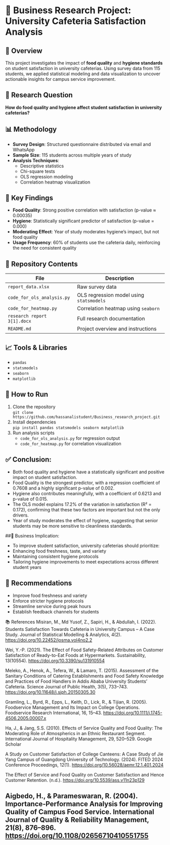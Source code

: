 # 🧪 Business Research Project: University Cafeteria Satisfaction Analysis

## 📌 Overview
This project investigates the impact of **food quality** and **hygiene standards** on student satisfaction in university cafeterias. Using survey data from 115 students, we applied statistical modeling and data visualization to uncover actionable insights for campus service improvement.

## 🎯 Research Question
**How do food quality and hygiene affect student satisfaction in university cafeterias?**

## 📊 Methodology
- **Survey Design**: Structured questionnaire distributed via email and WhatsApp
- **Sample Size**: 115 students across multiple years of study
- **Analysis Techniques**:
  - Descriptive statistics
  - Chi-square tests
  - OLS regression modeling
  - Correlation heatmap visualization

## 🧠 Key Findings
- **Food Quality**: Strong positive correlation with satisfaction (p-value ≈ 0.00035)
- **Hygiene**: Statistically significant predictor of satisfaction (p-value = 0.000)
- **Moderating Effect**: Year of study moderates hygiene’s impact, but not food quality
- **Usage Frequency**: 60% of students use the cafeteria daily, reinforcing the need for consistent quality

## 📁 Repository Contents
| File | Description |
|------|-------------|
| `report_data.xlsx` | Raw survey data |
| `code_for_ols_analysis.py` | OLS regression model using `statsmodels` |
| `code_for_heatmap.py` | Correlation heatmap using `seaborn` |
| `research report 3[1].docx` | Full research documentation |
| `README.md` | Project overview and instructions |

## 📈 Tools & Libraries
- `pandas`
- `statsmodels`
- `seaborn`
- `matplotlib`

## 🚀 How to Run
1. Clone the repository  
   `git clone https://github.com/hassanalistudent/Business_research_project.git`
2. Install dependencies  
   `pip install pandas statsmodels seaborn matplotlib`
3. Run analysis scripts  
   - `code_for_ols_analysis.py` for regression output  
   - `code_for_heatmap.py` for correlation visualization
   
## ✅ Conclusion:
- Both food quality and hygiene have a statistically significant and positive impact on student satisfaction.
- Food Quality is the strongest predictor, with a regression coefficient of 0.7608 and a highly significant p-value of 0.002.
- Hygiene also contributes meaningfully, with a coefficient of 0.6213 and p-value of 0.015.
- The OLS model explains 17.2% of the variation in satisfaction (R² = 0.172), confirming that these two factors are important but not the only drivers.
- Year of study moderates the effect of hygiene, suggesting that senior students may be more sensitive to cleanliness standards.

##🧠 Business Implication:

- To improve student satisfaction, university cafeterias should prioritize:
- Enhancing food freshness, taste, and variety
- Maintaining consistent hygiene protocols
- Tailoring hygiene improvements to meet expectations across different student years

## 📌 Recommendations
- Improve food freshness and variety
- Enforce stricter hygiene protocols
- Streamline service during peak hours
- Establish feedback channels for students

📚 References
Misiran, M., Md Yusof, Z., Sapiri, H., & Abdullah, I. (2022). Students Satisfaction Towards Cafeteria in University Campus – A Case Study. Journal of Statistical Modelling & Analytics, 4(2). https://doi.org/10.22452/josma.vol4no2.2

Wei, Y.-P. (2021). The Effect of Food Safety-Related Attributes on Customer Satisfaction of Ready-to-Eat Foods at Hypermarkets. Sustainability, 13(10554). https://doi.org/10.3390/su131910554

Meleko, A., Henok, A., Tefera, W., & Lamaro, T. (2015). Assessment of the Sanitary Conditions of Catering Establishments and Food Safety Knowledge and Practices of Food Handlers in Addis Ababa University Students’ Cafeteria. Science Journal of Public Health, 3(5), 733–743. https://doi.org/10.11648/j.sjph.20150305.30

Gramling, L., Byrd, R., Epps, L., Keith, D., Lick, R., & Tijian, R. (2005). Foodservice Management and Its Impact on College Operations. Foodservice Research International, 16, 15–43. https://doi.org/10.1111/j.1745-4506.2005.00007.x

Ha, J., & Jang, S.S. (2010). Effects of Service Quality and Food Quality: The Moderating Role of Atmospherics in an Ethnic Restaurant Segment. International Journal of Hospitality Management, 29, 520–529. Google Scholar

A Study on Customer Satisfaction of College Canteens: A Case Study of Jie Yang Campus of Guangdong University of Technology. (2024). FITED 2024 Conference Proceedings, 12(1). https://doi.org/10.56028/aemr.12.1.401.2024

The Effect of Service and Food Quality on Customer Satisfaction and Hence Customer Retention. (n.d.). https://doi.org/10.5539/ass.v11n23p129

Aigbedo, H., & Parameswaran, R. (2004). Importance‐Performance Analysis for Improving Quality of Campus Food Service. International Journal of Quality & Reliability Management, 21(8), 876–896. https://doi.org/10.1108/02656710410551755
---

